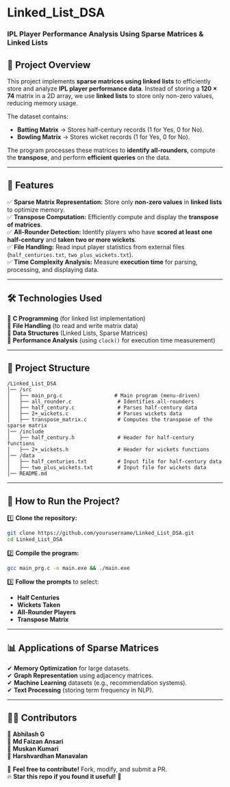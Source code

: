 

# **Linked_List_DSA**  
### **IPL Player Performance Analysis Using Sparse Matrices & Linked Lists**  

## 📌 **Project Overview**  
This project implements **sparse matrices using linked lists** to efficiently store and analyze **IPL player performance data**. Instead of storing a **120 × 74** matrix in a 2D array, we use **linked lists** to store only non-zero values, reducing memory usage.  

The dataset contains:  
- **Batting Matrix** → Stores half-century records (1 for Yes, 0 for No).  
- **Bowling Matrix** → Stores wicket records (1 for Yes, 0 for No).  

The program processes these matrices to **identify all-rounders**, compute the **transpose**, and perform **efficient queries** on the data.  

---

## 🚀 **Features**  
✅ **Sparse Matrix Representation:** Store only **non-zero values** in **linked lists** to optimize memory.  
✅ **Transpose Computation:** Efficiently compute and display the **transpose of matrices**.  
✅ **All-Rounder Detection:** Identify players who have **scored at least one half-century** and **taken two or more wickets**.  
✅ **File Handling:** Read input player statistics from external files (`half_centuries.txt`, `two_plus_wickets.txt`).  
✅ **Time Complexity Analysis:** Measure **execution time** for parsing, processing, and displaying data.  

---

## 🛠 **Technologies Used**  
🔹 **C Programming** (for linked list implementation)  
🔹 **File Handling** (to read and write matrix data)  
🔹 **Data Structures** (Linked Lists, Sparse Matrices)  
🔹 **Performance Analysis** (using `clock()` for execution time measurement)  

---

## 📂 **Project Structure**  
```
/Linked_List_DSA
│── /src
│   ├── main_prg.c                 # Main program (menu-driven)
│   ├── all_rounder.c               # Identifies all-rounders
│   ├── half_century.c              # Parses half-century data
│   ├── 2+_wickets.c                # Parses wickets data
│   ├── transpose_matrix.c          # Computes the transpose of the sparse matrix
│── /include
│   ├── half_century.h              # Header for half-century functions
│   ├── 2+_wickets.h                # Header for wickets functions
│── /data
│   ├── half_centuries.txt          # Input file for half-century data
│   ├── two_plus_wickets.txt        # Input file for wickets data
│── README.md
```

---

## 📜 **How to Run the Project?**  
1️⃣ **Clone the repository:**  
```bash
git clone https://github.com/yourusername/Linked_List_DSA.git
cd Linked_List_DSA
```
2️⃣ **Compile the program:**  
```bash
gcc main_prg.c -o main.exe && ./main.exe
```
3️⃣ **Follow the prompts** to select:  
   - **Half Centuries**  
   - **Wickets Taken**  
   - **All-Rounder Players**  
   - **Transpose Matrix**  

---

## 📊 **Applications of Sparse Matrices**  
✔ **Memory Optimization** for large datasets.  
✔ **Graph Representation** using adjacency matrices.  
✔ **Machine Learning** datasets (e.g., recommendation systems).  
✔ **Text Processing** (storing term frequency in NLP).  

---

## 👨‍💻 **Contributors**  
🔹 **Abhilash G**  
🔹 **Md Faizan Ansari**  
🔹 **Muskan Kumari**  
🔹 **Harshvardhan Manavalan**  

📌 **Feel free to contribute!** Fork, modify, and submit a PR.  
🔥 **Star this repo if you found it useful!** 🌟  


